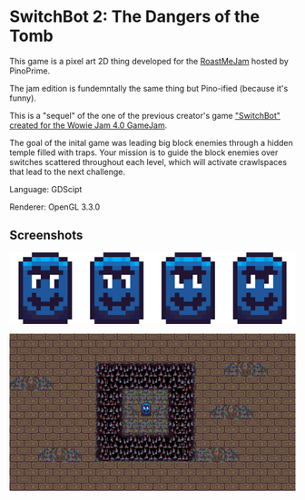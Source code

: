 # SwitchBot 2: The Dangers of the Tomb

This game is a pixel art 2D thing developed for the [RoastMeJam](https://itch.io/jam/roastmejam) hosted by PinoPrime.

The jam edition is fundemntally the same thing but Pino-ified (because it's funny).

This is a "sequel" of the one of the previous creator's game ["SwitchBot" created for the Wowie Jam 4.0 GameJam](https://sonicmam.itch.io/switchbot).

The goal of the inital game was leading big block enemies through a hidden temple filled with traps. Your mission is to guide the block enemies over switches scattered throughout each level, which will activate crawlspaces that lead to the next challenge.

Language: GDScipt

Renderer: OpenGL 3.3.0

## Screenshots

![The player character: Quandale Dinglelington](TheHub/Dingleton-export.png)

![A vertical slice of the game](TheHub/Splash.png)
